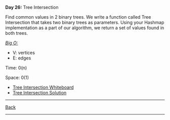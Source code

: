 **Day 26:** Tree Intersection

Find common values in 2 binary trees. We write a function called Tree Intersection that takes two binary trees as parameters. Using your Hashmap implementation as a part of our algorithm, we return a set of values found in both trees.

<u>*Big O:*</u>

- V: vertices
- E: edges

Time: 0(n)

Space: 0(1)

- [Tree Intersection Whiteboard](../assets/TreeIntersection.png)
- [Tree Intersection Solution](./treeIntersection.js)

---
[Back](../README.md)

---

